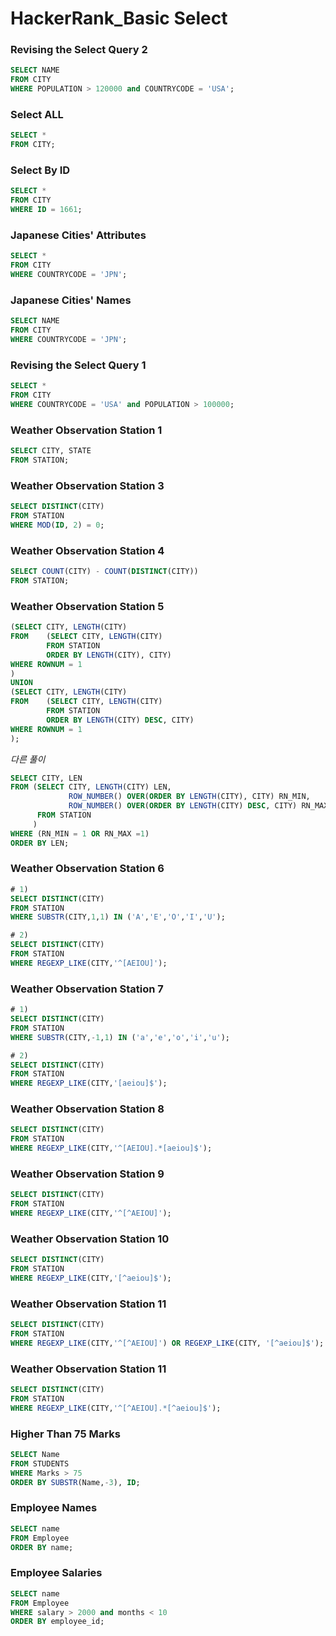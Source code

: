 # HackerRank_Basic Select



### Revising the Select Query 2

```sql
SELECT NAME
FROM CITY
WHERE POPULATION > 120000 and COUNTRYCODE = 'USA';
```



### Select ALL

```sql
SELECT *
FROM CITY;
```



### Select By ID

```sql
SELECT *
FROM CITY
WHERE ID = 1661;
```



### Japanese Cities' Attributes

```sql
SELECT *
FROM CITY
WHERE COUNTRYCODE = 'JPN';
```



### Japanese Cities' Names

```sql
SELECT NAME
FROM CITY
WHERE COUNTRYCODE = 'JPN';
```



### Revising the Select Query 1

```sql
SELECT *
FROM CITY
WHERE COUNTRYCODE = 'USA' and POPULATION > 100000;
```



### Weather Observation Station 1

```sql
SELECT CITY, STATE
FROM STATION;
```



### Weather Observation Station 3

```sql
SELECT DISTINCT(CITY)
FROM STATION
WHERE MOD(ID, 2) = 0;
```



### Weather Observation Station 4

```sql
SELECT COUNT(CITY) - COUNT(DISTINCT(CITY))
FROM STATION;
```



### Weather Observation Station 5

```sql
(SELECT CITY, LENGTH(CITY)
FROM    (SELECT CITY, LENGTH(CITY)
        FROM STATION
        ORDER BY LENGTH(CITY), CITY)
WHERE ROWNUM = 1
)
UNION
(SELECT CITY, LENGTH(CITY)
FROM    (SELECT CITY, LENGTH(CITY)
        FROM STATION
        ORDER BY LENGTH(CITY) DESC, CITY)
WHERE ROWNUM = 1
);
```



*다른 풀이*

```sql
SELECT CITY, LEN
FROM (SELECT CITY, LENGTH(CITY) LEN,
     		 ROW_NUMBER() OVER(ORDER BY LENGTH(CITY), CITY) RN_MIN,
      		 ROW_NUMBER() OVER(ORDER BY LENGTH(CITY) DESC, CITY) RN_MAX
      FROM STATION
     )
WHERE (RN_MIN = 1 OR RN_MAX =1)
ORDER BY LEN;
```



### Weather Observation Station 6

```sql
# 1)
SELECT DISTINCT(CITY)
FROM STATION
WHERE SUBSTR(CITY,1,1) IN ('A','E','O','I','U');

# 2)
SELECT DISTINCT(CITY)
FROM STATION
WHERE REGEXP_LIKE(CITY,'^[AEIOU]');
```



### Weather Observation Station 7

```sql
# 1)
SELECT DISTINCT(CITY)
FROM STATION
WHERE SUBSTR(CITY,-1,1) IN ('a','e','o','i','u');

# 2)
SELECT DISTINCT(CITY)
FROM STATION
WHERE REGEXP_LIKE(CITY,'[aeiou]$');
```



### Weather Observation Station 8

```sql
SELECT DISTINCT(CITY)
FROM STATION
WHERE REGEXP_LIKE(CITY,'^[AEIOU].*[aeiou]$');
```



### Weather Observation Station 9

```sql
SELECT DISTINCT(CITY)
FROM STATION
WHERE REGEXP_LIKE(CITY,'^[^AEIOU]');
```



### Weather Observation Station 10

```sql
SELECT DISTINCT(CITY)
FROM STATION
WHERE REGEXP_LIKE(CITY,'[^aeiou]$');
```



### Weather Observation Station 11

```sql
SELECT DISTINCT(CITY)
FROM STATION
WHERE REGEXP_LIKE(CITY,'^[^AEIOU]') OR REGEXP_LIKE(CITY, '[^aeiou]$');
```



### Weather Observation Station 11

```sql
SELECT DISTINCT(CITY)
FROM STATION
WHERE REGEXP_LIKE(CITY,'^[^AEIOU].*[^aeiou]$');
```



### Higher Than 75 Marks

```sql
SELECT Name
FROM STUDENTS
WHERE Marks > 75
ORDER BY SUBSTR(Name,-3), ID;
```



### Employee Names

```sql
SELECT name
FROM Employee
ORDER BY name;
```



### Employee Salaries

```sql
SELECT name
FROM Employee
WHERE salary > 2000 and months < 10
ORDER BY employee_id;
```
